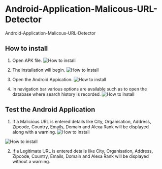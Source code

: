# Android-Application-Malicous-URL-Detector
Android-Application-Malicous-URL-Detector

## How to install

1. Open APK file.
    ![How to install](/Images/img1.jpg)

2. The installation will begin.
    ![How to install](/Images/img2.jpg)

3. Open the Android Appication.
    ![How to install](/Images/img3.jpg)
    
4. In navigation bar various options are available such as to open the database where search history is recorded.
    ![How to install](/Images/img4.jpg)
    
## Test the Android Application

1. If a Malicious URL is entered details like City, Organisation, Address, Zipcode, Country, Emails, Domain and Alexa Rank will be displayed along with a warning. 
  ![How to install](/Images/img5.png)
  
  ![How to install](/Images/img6.png)

2. If a Legitimate URL is entered details like City, Organisation, Address, Zipcode, Country, Emails, Domain and Alexa Rank will be displayed without a warning. 
